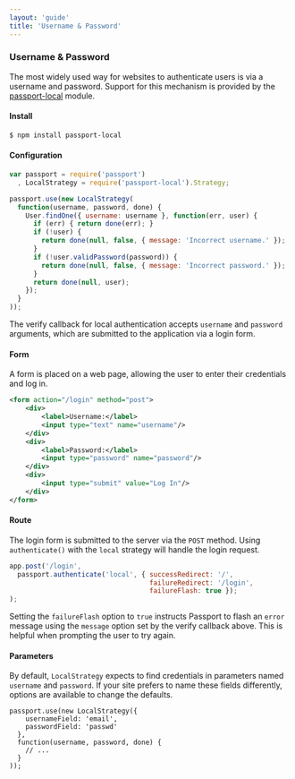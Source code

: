 ```yaml
---
layout: 'guide'
title: 'Username & Password'
---
```


### Username & Password

The most widely used way for websites to authenticate users is via a username
and password.  Support for this mechanism is provided by the [passport-local](https://github.com/jaredhanson/passport-local)
module.

#### Install

```bash
$ npm install passport-local
```

#### Configuration

```javascript
var passport = require('passport')
  , LocalStrategy = require('passport-local').Strategy;

passport.use(new LocalStrategy(
  function(username, password, done) {
    User.findOne({ username: username }, function(err, user) {
      if (err) { return done(err); }
      if (!user) {
        return done(null, false, { message: 'Incorrect username.' });
      }
      if (!user.validPassword(password)) {
        return done(null, false, { message: 'Incorrect password.' });
      }
      return done(null, user);
    });
  }
));
```

The verify callback for local authentication accepts `username` and `password`
arguments, which are submitted to the application via a login form.

#### Form

A form is placed on a web page, allowing the user to enter their credentials and
log in.

```xml
<form action="/login" method="post">
    <div>
        <label>Username:</label>
        <input type="text" name="username"/>
    </div>
    <div>
        <label>Password:</label>
        <input type="password" name="password"/>
    </div>
    <div>
        <input type="submit" value="Log In"/>
    </div>
</form>
```

#### Route

The login form is submitted to the server via the `POST` method.  Using
`authenticate()` with the `local` strategy will handle the login request.

```javascript
app.post('/login',
  passport.authenticate('local', { successRedirect: '/',
                                   failureRedirect: '/login',
                                   failureFlash: true });
);
```

Setting the `failureFlash` option to `true` instructs Passport to flash an
`error` message using the `message` option set by the verify callback above.
This is helpful when prompting the user to try again.

#### Parameters

By default, `LocalStrategy` expects to find credentials in parameters named
`username` and `password`.  If your site prefers to name these fields
differently, options are available to change the defaults.

    passport.use(new LocalStrategy({
        usernameField: 'email',
        passwordField: 'passwd'
      },
      function(username, password, done) {
        // ...
      }
    ));
